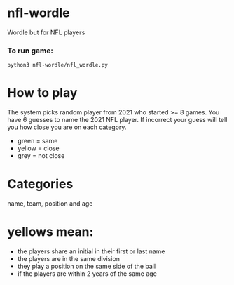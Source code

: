 # nfl-wordle
Wordle but for NFL players

### To run game:
`python3 nfl-wordle/nfl_wordle.py`

# How to play
The system picks random player from 2021 who started >= 8 games.
You have 6 guesses to name the 2021 NFL player. If incorrect your guess will tell you how close you are on each category.
- green = same
- yellow = close
- grey = not close

# Categories
name, team, position and age

# yellows mean:
- the players share an initial in their first or last name
- the players are in the same division
- they play a position  on the same side of the ball
- if the players are within 2 years of the same age
